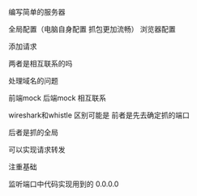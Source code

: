 编写简单的服务器

全局配置（电脑自身配置 抓包更加流畅） 浏览器配置  

添加请求



两者是相互联系的吗

处理域名的问题

前端mock 后端mock 相互联系

wireshark和whistle 区别可能是 前者是先去确定抓的端口

后者是抓的全局

可以实现请求转发 

注重基础

监听端口中代码实现用到的 0.0.0.0